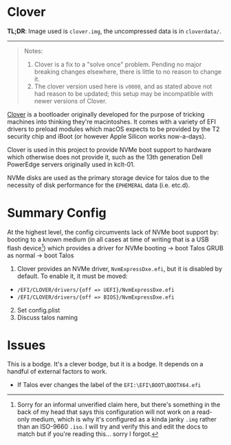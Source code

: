 # Clover

**TL;DR**: Image used is `clover.img`, the uncompressed data is in `cloverdata/`.

---

> Notes: 
>
> 1. Clover is a fix to a "solve once" problem. Pending no major breaking changes elsewhere, there is little to no reason to change it.
> 2. The clover version used here is `v0000`, and as stated above not had reason to be updated; this setup may be incompatible with newer versions of Clover.

[Clover](https://github.com/CloverHackyColor/CloverBootloader) is a bootloader originally developed for the purpose of tricking machines into thinking they're macintoshes. It comes with a variety of EFI drivers to preload modules which macOS expects to be provided by the T2 security chip and iBoot (or however Apple Silicon works now-a-days).

Clover is used in this project to provide NVMe boot support to hardware which otherwise does not provide it, such as the 13th generation Dell PowerEdge servers originally used in kclt-01.

NVMe disks are used as the primary storage device for talos due to the necessity of disk performance for the `EPHEMERAL` data (i.e. etc.d). 

# Summary Config

At the highest level, the config circumvents lack of NVMe boot support by: booting to a known medium (in all cases at time of writing that is a USB flash device[^1]) which provides a driver for NVMe booting -> boot Talos GRUB as normal -> boot Talos

1. Clover provides an NVMe driver, `NvmExpressDxe.efi`, but it is disabled by default. To enable it, it must be moved:
  - `/EFI/CLOVER/drivers/{off => UEFI}/NvmExpressDxe.efi`
  - `/EFI/CLOVER/drivers/{off => BIOS}/NvmExpressDxe.efi`
2. Set config.plist
3. Discuss talos naming

[^1]: Sorry for an informal unverified claim here, but there's something in the back of my head that says this configuration will not work on a read-only medium, which is why it's configured as a kinda janky `.img` rather than an ISO-9660 `.iso`. I will try and verify this and edit the docs to match but if you're reading this... sorry I forgot.

# Issues

This is a bodge. It's a clever bodge, but it is a bodge. It depends on a handful of external factors to work.

- If Talos ever changes the label of the `EFI:\EFI\BOOT\BOOTX64.efi`